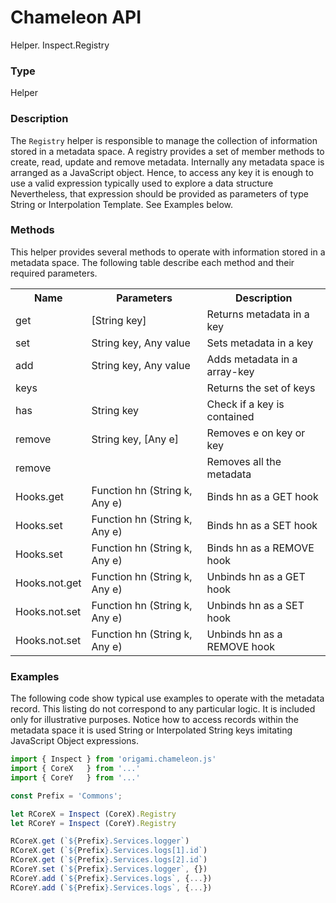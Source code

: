 # Chameleon API

<p class="lead">Helper. Inspect.Registry</p>

### Type

  Helper

### Description

The `Registry` helper is responsible to manage the collection of information stored in a metadata space. A registry provides a set of member methods to create, read, update and remove metadata. Internally any metadata space is arranged as a JavaScript object. Hence, to access any key it is enough to use a valid expression typically used to explore a data structure Nevertheless, that expression should be provided as parameters of type String or Interpolation Template. See Examples below.    

### Methods

This helper provides several methods to operate with information stored in a metadata space. The following table describe each method and their required parameters.

<table>
  <tr>
    <th>Name</th>
    <th>Parameters</th>
    <th>Description</th>
  </tr>
  <tr>
    <td>get</td>
    <td>[String key]</td>
    <td>Returns metadata in a key</td>
  </tr>
  <tr>
    <td>set</td>
    <td>String key, Any value</td>
    <td>Sets metadata in a key</td>
  </tr>
  <tr>
    <td>add</td>
    <td>String key, Any value</td>
    <td>Adds metadata in a array-key</td>
  </tr>
  <tr>
    <td>keys</td>
    <td></td>
    <td>Returns the set of keys</td>
  </tr>
  <tr>
    <td>has</td>
    <td>String key</td>
    <td>Check if a key is contained</td>
  </tr>
  <tr>
    <td>remove</td>
    <td>String key, [Any e]</td>
    <td>Removes e on key or key</td>
  </tr>
  </tr>
    <tr>
    <td>remove</td>
    <td></td>
    <td>Removes all the metadata</td>
  </tr>
  <tr>
    <td>Hooks.get</td>
    <td>Function hn (String k, Any e) </td>
    <td>Binds hn as a GET hook</td>
  </tr>
  <tr>
    <td>Hooks.set</td>
    <td>Function hn (String k, Any e) </td>
    <td>Binds hn as a SET hook</td>
  </tr>
  <tr>
    <td>Hooks.set</td>
    <td>Function hn (String k, Any e) </td>
    <td>Binds hn as a REMOVE hook</td>
  </tr>
  <tr>
    <td>Hooks.not.get</td>
    <td>Function hn (String k, Any e) </td>
    <td>Unbinds hn as a GET hook</td>
  </tr>
  <tr>
    <td>Hooks.not.set</td>
    <td>Function hn (String k, Any e) </td>
    <td>Unbinds hn as a SET hook</td>
  </tr>
  <tr>
    <td>Hooks.not.set</td>
    <td>Function hn (String k, Any e) </td>
    <td>Unbinds hn as a REMOVE hook</td>
  </tr>
</table>


### Examples

The following code show typical use examples to operate with the metadata record. This listing do not correspond to any particular logic. It is included only for illustrative purposes. Notice how to access records within the metadata space it is used String or Interpolated String keys imitating JavaScript Object expressions.

```Javascript
import { Inspect } from 'origami.chameleon.js'
import { CoreX   } from '...'
import { CoreY   } from '...'

const Prefix = 'Commons';

let RCoreX = Inspect (CoreX).Registry
let RCoreY = Inspect (CoreY).Registry

RCoreX.get (`${Prefix}.Services.logger`)
RCoreX.get (`${Prefix}.Services.logs[1].id`)
RCoreX.get (`${Prefix}.Services.logs[2].id`)
RCoreY.set (`${Prefix}.Services.logger`, {})
RCoreY.add (`${Prefix}.Services.logs`, {...})
RCoreY.add (`${Prefix}.Services.logs`, {...})
```
